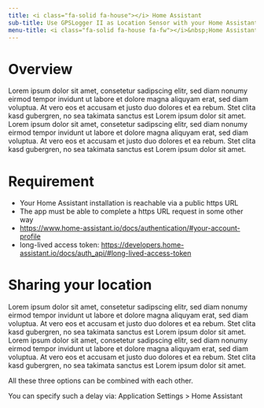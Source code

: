 ```yaml
---
title: <i class="fa-solid fa-house"></i> Home Assistant 
sub-title: Use GPSLogger II as Location Sensor with your Home Assistant installation 
menu-title: <i class="fa-solid fa-house fa-fw"></i>&nbsp;Home Assistant
---
```

# Overview

Lorem ipsum dolor sit amet, consetetur sadipscing elitr, sed diam nonumy eirmod tempor invidunt ut labore et dolore magna aliquyam erat, sed diam voluptua. At vero eos et accusam et justo duo dolores et ea rebum. Stet clita kasd gubergren, no sea takimata sanctus est Lorem ipsum dolor sit amet. Lorem ipsum dolor sit amet, consetetur sadipscing elitr, sed diam nonumy eirmod tempor invidunt ut labore et dolore magna aliquyam erat, sed diam voluptua. At vero eos et accusam et justo duo dolores et ea rebum. Stet clita kasd gubergren, no sea takimata sanctus est Lorem ipsum dolor sit amet.

# Requirement 
- Your Home Assistant installation is reachable via a public https URL
- The app must be able to complete a https URL request in some other way
- https://www.home-assistant.io/docs/authentication/#your-account-profile
- long-lived access token: https://developers.home-assistant.io/docs/auth_api/#long-lived-access-token
# Sharing your location

Lorem ipsum dolor sit amet, consetetur sadipscing elitr, sed diam nonumy eirmod tempor invidunt ut labore et dolore magna aliquyam erat, sed diam voluptua. At vero eos et accusam et justo duo dolores et ea rebum. Stet clita kasd gubergren, no sea takimata sanctus est Lorem ipsum dolor sit amet. Lorem ipsum dolor sit amet, consetetur sadipscing elitr, sed diam nonumy eirmod tempor invidunt ut labore et dolore magna aliquyam erat, sed diam voluptua. At vero eos et accusam et justo duo dolores et ea rebum. Stet clita kasd gubergren, no sea takimata sanctus est Lorem ipsum dolor sit amet.

<i class="fa-solid fa-hand-point-up fa-fw"></i> All these three options can be combined with each other.

You can specify such a delay via: Application Settings > Home Assistant

